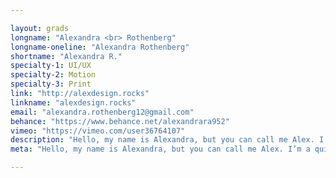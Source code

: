 ```yaml
---

layout: grads
longname: "Alexandra <br> Rothenberg"
longname-oneline: "Alexandra Rothenberg"
shortname: "Alexandra R."
specialty-1: UI/UX
specialty-2: Motion
specialty-3: Print
link: "http://alexdesign.rocks"
linkname: "alexdesign.rocks"
email: "alexandra.rothenberg12@gmail.com"
behance: "https://www.behance.net/alexandrara952"
vimeo: "https://vimeo.com/user36764107"
description: "Hello, my name is Alexandra, but you can call me Alex. I’m a quick study, a people person and someone who loves designing things."
meta: "Hello, my name is Alexandra, but you can call me Alex. I’m a quick study, a people person and someone who loves designing things."

---
```

